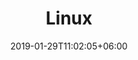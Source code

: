 ---
title: "Linux"
date: 2019-01-29T11:02:05+06:00
icon: "ti-package"
description: "Chuỗi bài viết về Linux"
type : "pages"
---